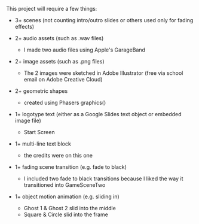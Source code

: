 This project will require a few things:

- 3+ scenes (not counting intro/outro slides or others used only for fading effects)
    
- 2+ audio assets (such as .wav files)
    - I made two audio files using Apple's GarageBand 
- 2+ image assets (such as .png files)
    - The 2 images were sketched in Adobe Illustrator (free via school email on Adobe Creative Cloud)
- 2+ geometric shapes
    - created using Phasers graphics()
- 1+ logotype text (either as a Google Slides text object or embedded image file)
    - Start Screen
- 1+ multi-line text block
    - the credits were on this one
- 1+ fading scene transition (e.g. fade to black)
    - I included two fade to black transitions because I liked the way it transitioned into GameSceneTwo
- 1+ object motion animation (e.g. sliding in)
    - Ghost 1 & Ghost 2 slid into the middle
    - Square & Circle slid into the frame
